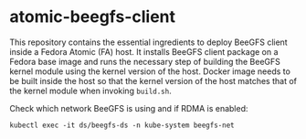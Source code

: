 # atomic-beegfs-client

This repository contains the essential ingredients to deploy BeeGFS client
inside a Fedora Atomic (FA) host. It installs BeeGFS client package on a Fedora
base image and runs the necessary step of building the BeeGFS kernel module
using the kernel version of the host. Docker image needs to be built inside the
host so that the kernel version of the host matches that of the kernel module
when invoking `build.sh`.

Check which network BeeGFS is using and if RDMA is enabled:

    kubectl exec -it ds/beegfs-ds -n kube-system beegfs-net
